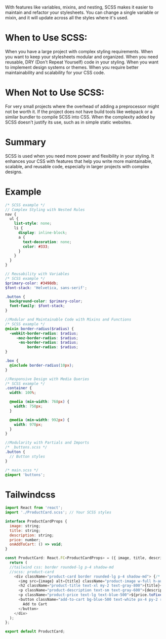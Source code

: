 With features like variables, mixins, and nesting, SCSS makes it easier to maintain and refactor your stylesheets. You can change a single variable or mixin, and it will update across all the styles where it's used.

# When to Use SCSS:
When you have a large project with complex styling requirements.
When you want to keep your stylesheets modular and organized.
When you need reusable, DRY (Don't Repeat Yourself) code in your styling.
When you want to implement design systems or themes.
When you require better maintainability and scalability for your CSS code.

# When Not to Use SCSS:
For very small projects where the overhead of adding a preprocessor might not be worth it.
If the project does not have build tools like webpack or a similar bundler to compile SCSS into CSS.
When the complexity added by SCSS doesn't justify its use, such as in simple static websites.

# Summary
SCSS is used when you need more power and flexibility in your styling. It enhances your CSS with features that help you write more maintainable, scalable, and reusable code, especially in larger projects with complex designs.

# Example
```scss
/* SCSS example */
// Complex Styling with Nested Rules
nav {
  ul {
    list-style: none;
    li {
      display: inline-block;
      a {
        text-decoration: none;
        color: #333;
      }
    }
  }
}

// Reusability with Variables
/* SCSS example */
$primary-color: #3498db;
$font-stack: 'Helvetica, sans-serif';

.button {
  background-color: $primary-color;
  font-family: $font-stack;
}

//Modular and Maintainable Code with Mixins and Functions
/* SCSS example */
@mixin border-radius($radius) {
  -webkit-border-radius: $radius;
     -moz-border-radius: $radius;
      -ms-border-radius: $radius;
          border-radius: $radius;
}

.box {
  @include border-radius(10px);
}

//Responsive Design with Media Queries
/* SCSS example */
.container {
  width: 100%;

  @media (min-width: 768px) {
    width: 750px;
  }

  @media (min-width: 992px) {
    width: 970px;
  }
}

//Modularity with Partials and Imports
/* _buttons.scss */
.button {
  // Button styles
}

/* main.scss */
@import 'buttons';

```

# Tailwindcss

```js
import React from 'react';
import './ProductCard.scss'; // Your SCSS styles

interface ProductCardProps {
  image: string;
  title: string;
  description: string;
  price: number;
  onAddToCart: () => void;
}

const ProductCard: React.FC<ProductCardProps> = ({ image, title, description, price, onAddToCart }) => {
  return (
  //tailwind css: border rounded-lg p-4 shadow-md
  //scss: product-card
    <div className="product-card border rounded-lg p-4 shadow-md"> {/* Tailwind classes */}
      <img src={image} alt={title} className="product-image w-full h-auto rounded-md" />
      <h2 className="product-title text-xl my-2 text-gray-800">{title}</h2>
      <p className="product-description text-sm text-gray-600">{description}</p>
      <p className="product-price text-lg text-blue-500">${price.toFixed(2)}</p>
      <button className="add-to-cart bg-blue-500 text-white px-4 py-2 rounded hover:bg-blue-600" onClick={onAddToCart}>
        Add to Cart
      </button>
    </div>
  );
};

export default ProductCard;

```